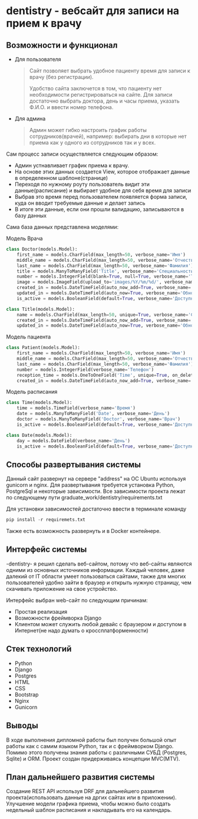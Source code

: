 

# dentistry - вебсайт для записи на прием к врачу


## Возможности и функционал
* Для пользователя
  > Сайт позволяет выбрать удобное пациенту время для записи к врачу (без регистрации).
  > 
  > Удобство сайта заключется в том, что пациенту нет необходимости регистрироваться на сайте.
  > Для записи достаточно выбрать доктора, день и часы приема, указать Ф.И.О. и ввести номер телефона.
* Для админа
  > Админ может гибко настроить график работы сотрудников(врачей),
  > например: выбирать дни в которые нет приема как у одного из сотрудников так и у всех.

Сам процесс записи осуществляется следующим образом:
* Админ устнавливает график приема к врачу.
* На основе этих данных создается View, которое отображает данные в определенном шаблоне(странице)
* Переходя по нужному роуту пользователь видит эти данные(расписание) и выбирает удобное для себя время для записи
* Выбрав это время перед пользователем появляется форма записи, куда он вводит требуемые данные и делает запись
* В итоге эти данные, если они прошли валидацию, записываются в базу данных

Сама база данных представлена моделями:

Модель Врача
```python
class Doctor(models.Model):
    first_name = models.CharField(max_length=50, verbose_name='Имя')
    middle_name = models.CharField(max_length=50, verbose_name='Отчество')
    last_name = models.CharField(max_length=50, verbose_name='Фамилия')
    title = models.ManyToManyField('Title', verbose_name='Специальность')
    number = models.IntegerField(blank=True, null=True, verbose_name='Телефон')
    image = models.ImageField(upload_to='images/%Y/%m/%d/', verbose_name='Фотография')
    created_in = models.DateTimeField(auto_now_add=True, verbose_name='Создано')
    updated_in = models.DateTimeField(auto_now=True, verbose_name='Обновлено')
    is_active = models.BooleanField(default=True, verbose_name='Доступно')

class Title(models.Model):
    name = models.CharField(max_length=50, unique=True, verbose_name='Специальность')
    created_in = models.DateTimeField(auto_now_add=True, verbose_name='Создано')
    updated_in = models.DateTimeField(auto_now=True, verbose_name='Обновлено')
```

Модель пациента
```python
class Patient(models.Model):
    first_name = models.CharField(max_length=50, verbose_name='Имя')
    middle_name = models.CharField(max_length=50, verbose_name='Отчество')
    last_name = models.CharField(max_length=50, verbose_name='Фамилия')
    number = models.IntegerField(verbose_name='Телефон')
    reception_time = models.OneToOneField('Time', unique=True, on_delete=models.CASCADE, verbose_name='Запись')
    created_in = models.DateTimeField(auto_now_add=True, verbose_name='Создано')
```

Модель расписания
```python
class Time(models.Model):
    time = models.TimeField(verbose_name='Время')
    date = models.ManyToManyField('Date', verbose_name='День')
    doctor = models.ManyToManyField('Doctor', verbose_name='Врач')
    is_active = models.BooleanField(default=True, verbose_name='Доступно')

class Date(models.Model):
    day = models.DateField(verbose_name='День')
    is_active = models.BooleanField(default=True, verbose_name='Доступно')
```
## Способы развертывания системы
Данный сайт развернут на сервере "address" на ОС Ubuntu используя gunicorn и nginx.
Для развертывания требуется установка Python, PostgreSql и некоторые зависимости.
Все зависимости проекта лежат по следующему пути graduate_work/dentistry/requirements.txt

Для установки зависимостей достаточно ввести в терминале команду
```python
pip install -r requiremets.txt
```

Также есть возможность развернуть и в Docker контейнере.

## Интерфейс системы
-dentistry- я решил сделать веб-сайтом, потому что веб-сайты являются одними из основных источников информации.
Каждый человек, даже далекий от IT области умеет пользоваться сайтами, также для многих пользователей удобно зайти 
в браузер и открыть нужную страницу, чем скачивать приложение на свое устройство.

Интерфейс выбран web-сайт по следующим причинам:
* Простая реализация
* Возможности фреймворка Django
* Клиентом может служить любой девайс с браузером и доступом в Интернет(не надо думать о кроссплатформенности)

## Стек технологий
* Python
* Django
* Postgres
* HTML
* CSS
* Bootstrap
* Nginx
* Gunicorn

## Выводы
В ходе выполнения дипломной работы был получен большой опыт работы как с самим языком Python, так и с фреймворком Django.
Помимо этого получены знания работы с различными СУБД (Postgres, Sqlite) и ORM. Проект создан придерживаясь концепции 
MVC(MTV).

## План дальнейшего развития системы
Создание REST API используя DRF для дальнейшего развития проекта(использовать данные на дргих сайтах или в приложении).
Улучшение модели графика приема, чтобы можно было создать недельный шаблон расписания и накладывать его на календарь.